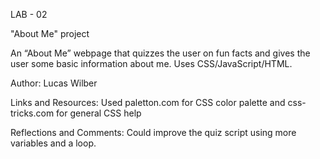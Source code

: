 LAB - 02

"About Me" project

An “About Me” webpage that quizzes the user on fun facts and gives the user some basic information about me. Uses CSS/JavaScript/HTML.

Author: Lucas Wilber

Links and Resources:
Used paletton.com for CSS color palette and css-tricks.com for general CSS help

Reflections and Comments:
Could improve the quiz script using more variables and a loop.